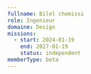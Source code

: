 ```yaml
---
fullname: Bilel chemissi
role: Ingenieur
domaine: Design
missions:
  - start: 2024-01-19
    end: 2027-01-19
    status: independent
memberType: beta
---
```


